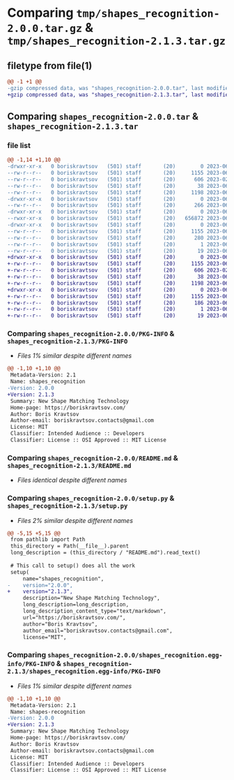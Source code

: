 # Comparing `tmp/shapes_recognition-2.0.0.tar.gz` & `tmp/shapes_recognition-2.1.3.tar.gz`

## filetype from file(1)

```diff
@@ -1 +1 @@
-gzip compressed data, was "shapes_recognition-2.0.0.tar", last modified: Mon Jun  5 11:08:24 2023, max compression
+gzip compressed data, was "shapes_recognition-2.1.3.tar", last modified: Sun Jun 18 06:00:25 2023, max compression
```

## Comparing `shapes_recognition-2.0.0.tar` & `shapes_recognition-2.1.3.tar`

### file list

```diff
@@ -1,14 +1,10 @@
-drwxr-xr-x   0 boriskravtsov   (501) staff       (20)        0 2023-06-05 11:08:24.851884 shapes_recognition-2.0.0/
--rw-r--r--   0 boriskravtsov   (501) staff       (20)     1155 2023-06-05 11:08:24.851557 shapes_recognition-2.0.0/PKG-INFO
--rw-r--r--   0 boriskravtsov   (501) staff       (20)      606 2023-02-16 10:59:45.000000 shapes_recognition-2.0.0/README.md
--rw-r--r--   0 boriskravtsov   (501) staff       (20)       38 2023-06-05 11:08:24.851972 shapes_recognition-2.0.0/setup.cfg
--rw-r--r--   0 boriskravtsov   (501) staff       (20)     1198 2023-06-05 11:07:55.000000 shapes_recognition-2.0.0/setup.py
-drwxr-xr-x   0 boriskravtsov   (501) staff       (20)        0 2023-06-05 11:08:24.848701 shapes_recognition-2.0.0/shapes_recognition/
--rw-r--r--   0 boriskravtsov   (501) staff       (20)      266 2023-06-04 14:33:45.000000 shapes_recognition-2.0.0/shapes_recognition/__init__.py
-drwxr-xr-x   0 boriskravtsov   (501) staff       (20)        0 2023-06-05 11:08:24.850372 shapes_recognition-2.0.0/shapes_recognition/pure_cython/
--rwxr-xr-x   0 boriskravtsov   (501) staff       (20)   656872 2023-06-05 10:09:55.000000 shapes_recognition-2.0.0/shapes_recognition/pure_cython/ai_tables.cpython-310-darwin.so
-drwxr-xr-x   0 boriskravtsov   (501) staff       (20)        0 2023-06-05 11:08:24.850038 shapes_recognition-2.0.0/shapes_recognition.egg-info/
--rw-r--r--   0 boriskravtsov   (501) staff       (20)     1155 2023-06-05 11:08:24.000000 shapes_recognition-2.0.0/shapes_recognition.egg-info/PKG-INFO
--rw-r--r--   0 boriskravtsov   (501) staff       (20)      280 2023-06-05 11:08:24.000000 shapes_recognition-2.0.0/shapes_recognition.egg-info/SOURCES.txt
--rw-r--r--   0 boriskravtsov   (501) staff       (20)        1 2023-06-05 11:08:24.000000 shapes_recognition-2.0.0/shapes_recognition.egg-info/dependency_links.txt
--rw-r--r--   0 boriskravtsov   (501) staff       (20)       19 2023-06-05 11:08:24.000000 shapes_recognition-2.0.0/shapes_recognition.egg-info/top_level.txt
+drwxr-xr-x   0 boriskravtsov   (501) staff       (20)        0 2023-06-18 06:00:25.728537 shapes_recognition-2.1.3/
+-rw-r--r--   0 boriskravtsov   (501) staff       (20)     1155 2023-06-18 06:00:25.728225 shapes_recognition-2.1.3/PKG-INFO
+-rw-r--r--   0 boriskravtsov   (501) staff       (20)      606 2023-02-16 10:59:45.000000 shapes_recognition-2.1.3/README.md
+-rw-r--r--   0 boriskravtsov   (501) staff       (20)       38 2023-06-18 06:00:25.728618 shapes_recognition-2.1.3/setup.cfg
+-rw-r--r--   0 boriskravtsov   (501) staff       (20)     1198 2023-06-18 05:59:14.000000 shapes_recognition-2.1.3/setup.py
+drwxr-xr-x   0 boriskravtsov   (501) staff       (20)        0 2023-06-18 06:00:25.727849 shapes_recognition-2.1.3/shapes_recognition.egg-info/
+-rw-r--r--   0 boriskravtsov   (501) staff       (20)     1155 2023-06-18 06:00:25.000000 shapes_recognition-2.1.3/shapes_recognition.egg-info/PKG-INFO
+-rw-r--r--   0 boriskravtsov   (501) staff       (20)      186 2023-06-18 06:00:25.000000 shapes_recognition-2.1.3/shapes_recognition.egg-info/SOURCES.txt
+-rw-r--r--   0 boriskravtsov   (501) staff       (20)        1 2023-06-18 06:00:25.000000 shapes_recognition-2.1.3/shapes_recognition.egg-info/dependency_links.txt
+-rw-r--r--   0 boriskravtsov   (501) staff       (20)       19 2023-06-18 06:00:25.000000 shapes_recognition-2.1.3/shapes_recognition.egg-info/top_level.txt
```

### Comparing `shapes_recognition-2.0.0/PKG-INFO` & `shapes_recognition-2.1.3/PKG-INFO`

 * *Files 1% similar despite different names*

```diff
@@ -1,10 +1,10 @@
 Metadata-Version: 2.1
 Name: shapes_recognition
-Version: 2.0.0
+Version: 2.1.3
 Summary: New Shape Matching Technology
 Home-page: https://boriskravtsov.com/
 Author: Boris Kravtsov
 Author-email: boriskravtsov.contacts@gmail.com
 License: MIT
 Classifier: Intended Audience :: Developers
 Classifier: License :: OSI Approved :: MIT License
```

### Comparing `shapes_recognition-2.0.0/README.md` & `shapes_recognition-2.1.3/README.md`

 * *Files identical despite different names*

### Comparing `shapes_recognition-2.0.0/setup.py` & `shapes_recognition-2.1.3/setup.py`

 * *Files 2% similar despite different names*

```diff
@@ -5,15 +5,15 @@
 from pathlib import Path
 this_directory = Path(__file__).parent
 long_description = (this_directory / "README.md").read_text()
 
 # This call to setup() does all the work
 setup(
     name="shapes_recognition",
-    version="2.0.0",
+    version="2.1.3",
     description="New Shape Matching Technology",
     long_description=long_description,
     long_description_content_type="text/markdown",
     url="https://boriskravtsov.com/",
     author="Boris Kravtsov",
     author_email="boriskravtsov.contacts@gmail.com",
     license="MIT",
```

### Comparing `shapes_recognition-2.0.0/shapes_recognition.egg-info/PKG-INFO` & `shapes_recognition-2.1.3/shapes_recognition.egg-info/PKG-INFO`

 * *Files 1% similar despite different names*

```diff
@@ -1,10 +1,10 @@
 Metadata-Version: 2.1
 Name: shapes-recognition
-Version: 2.0.0
+Version: 2.1.3
 Summary: New Shape Matching Technology
 Home-page: https://boriskravtsov.com/
 Author: Boris Kravtsov
 Author-email: boriskravtsov.contacts@gmail.com
 License: MIT
 Classifier: Intended Audience :: Developers
 Classifier: License :: OSI Approved :: MIT License
```

